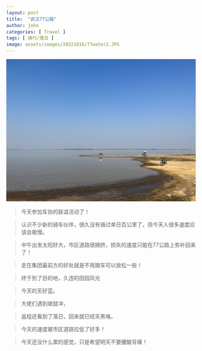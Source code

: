 ```yaml
---
layout: post
title:  "武汉77公路"
author: john
categories: [ Travel ]
tags: [ 骑行/落日 ]
image: assets/images/20221016/77water2.JPG
---
```

![road](https://github.com/TheShadow629/Cycling/blob/master/assets/images/20221016/77water2.JPG)
> 今天参加车协的联谊活动了！

> 认识不少新的骑车伙伴，很久没有骑过单日百公里了，但今天人很多速度应该会极慢。

> 中午出发太阳好大，市区道路很拥挤，损失的速度只能在77公路上弥补回来了！

> 走在集团最前方的好处就是不用跟车可以放松一些！

> 终于到了目的地，久违的田园风光

> 今天的天好蓝。

> 大佬们遇到坡就冲，

> 返程还看到了落日，回来就已经天黑咯。

> 今天的速度被市区道路拉低了好多！

> 今天还没什么累的感觉，只是希望明天不要腰酸背痛！
